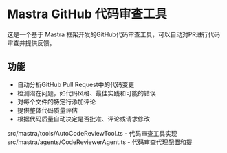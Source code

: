 # Mastra GitHub 代码审查工具

这是一个基于 Mastra 框架开发的GitHub代码审查工具，可以自动对PR进行代码审查并提供反馈。

## 功能

- 自动分析GitHub Pull Request中的代码变更
- 检测潜在问题，如代码风格、最佳实践和可能的错误
- 对每个文件的特定行添加评论
- 提供整体代码质量评估
- 根据代码质量自动决定是否批准、评论或请求修改

src/mastra/tools/AutoCodeReviewTool.ts - 代码审查工具实现
src/mastra/agents/CodeReviewerAgent.ts - 代码审查代理配置和提